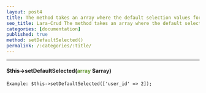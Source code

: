 ```yaml
---
layout: post4
title: The method takes an array where the default selection values for the select fields are defined.
seo_title: Lara-Crud The method takes an array where the default selection values for the select fields are defined setDefaultSelected()
categories: [documentation]
published: true
method: setDefaultSelected()
permalink: /:categories/:title/
---
```


---

#### $this->setDefaultSelected(<span style="color: #693">array</span> $array)


`
Example:
$this->setDefaultSelected(['user_id' => 2]);
`


